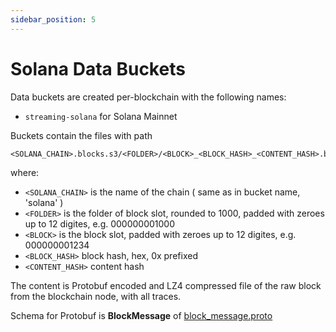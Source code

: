 ```yaml
---
sidebar_position: 5
---
```


# Solana Data Buckets

Data buckets are created per-blockchain with the following names:

* ```streaming-solana``` for Solana Mainnet

Buckets contain the files with path

```
<SOLANA_CHAIN>.blocks.s3/<FOLDER>/<BLOCK>_<BLOCK_HASH>_<CONTENT_HASH>.block.lz4
```

where:

* ```<SOLANA_CHAIN>``` is the name of the chain ( same as in bucket name, 'solana' )
* ```<FOLDER>``` is the folder of block slot, rounded to 1000, padded with zeroes up to 12 digites, e.g. 000000001000
* ```<BLOCK>``` is the block slot, padded with zeroes up to 12 digites, e.g. 000000001234
* ```<BLOCK_HASH>``` block hash, hex, 0x prefixed
* ```<CONTENT_HASH>``` content hash

The content is Protobuf encoded and LZ4 compressed file of the raw block from the blockchain node, with all traces.

Schema for Protobuf is **BlockMessage** of [block_message.proto](https://github.com/bitquery/streaming_protobuf/blob/main/solana/block_message.proto)


